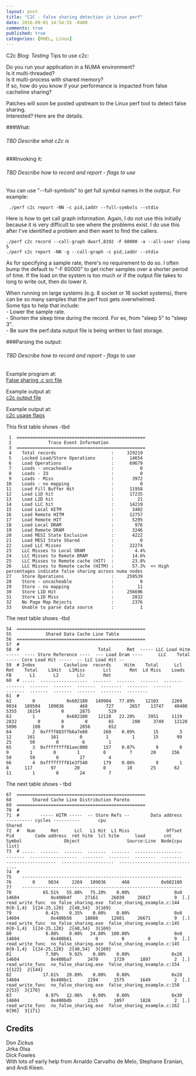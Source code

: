 ```yaml
---
layout: post
title: "C2C - false sharing detection in Linux perf"
date: 2016-09-01 14:54:55 -0400
comments: true
published: true
categories: [RHEL, Linux]
---
```

C2c Blog: *Testing* 
Tips to use c2c:

Do you run your application in a NUMA environment?  
Is it multi-threaded?  
Is it multi-process with shared memory?  
If so, how do you know if your performance is impacted from false cacheline sharing?  

Patches will soon be posted upstream to the Linux perf tool to detect false sharing.  
Interested?  Here are the details.  

###What:
######  TBD Describe what c2c is  

###Invoking it:
###### TBD Describe how to record and report - flags to use 


You can use "--full-symbols" to get full symbol names in the output.  For example:

     ./perf c2c report -NN -c pid,iaddr --full-symbols --stdio 


Here is how to get call graph information.  Again, I do not use this initially
because it is very difficult to see where the problems exist. 
I do use this after I've identified a problem and then want to find the callers.

    ./perf c2c record --call-graph dwarf,8192 -F 60000 -a --all-user sleep 5
    ./perf c2c report -NN -g --call-graph -c pid,iaddr --stdio 

   As for specifying a sample rate, there's no requirement to do so.  I often 
   bump the default to "-F 60000" to get richer samples over a shorter period of time.  If the load on the system 
   is too much or if the output file takes to long to write out, then do lower it.

   When running on large systems (e.g. 8 socket or 16 socket systems), there can be
   so many samples that the perf tool gets overwhelmed.  
   Some tips to help that include:  
    - Lower the sample rate.  
    - Shorten the sleep time during the record.  For ex, from "sleep 5" to "sleep 3".  
    - Be sure the perf.data output file is being written to fast storage.  


###Parsing the output:
###### TBD Describe how to record and report - flags to use 
Example program at:  
  [False sharing .c src file](https://github.com/joemario/perf-c2c-usage-files/blob/master/false_sharing_example.c)

Example output at:  
  [c2c output file](https://github.com/joemario/perf-c2c-usage-files/blob/master/c2c_example_report.out)

Example output at:  
  [c2c usage flags](https://github.com/joemario/perf-c2c-usage-files/blob/master/perf-c2c-usage.out)

This first table shows -tbd

     1  =================================================
     2              Trace Event Information
     3  =================================================
     4    Total records                     :     329219
     5    Locked Load/Store Operations      :      14654
     6    Load Operations                   :      69679
     7    Loads - uncacheable               :          0
     8    Loads - IO                        :          0
     9    Loads - Miss                      :       3972
    10    Loads - no mapping                :          0
    11    Load Fill Buffer Hit              :      11958
    12    Load L1D hit                      :      17235
    13    Load L2D hit                      :         21
    14    Load LLC hit                      :      14219
    15    Load Local HITM                   :       3402
    16    Load Remote HITM                  :      12757
    17    Load Remote HIT                   :       5295
    18    Load Local DRAM                   :        976
    19    Load Remote DRAM                  :       3246
    20    Load MESI State Exclusive         :       4222
    21    Load MESI State Shared            :          0
    22    Load LLC Misses                   :      22274
    23    LLC Misses to Local DRAM          :        4.4%
    24    LLC Misses to Remote DRAM         :       14.6%
    25    LLC Misses to Remote cache (HIT)  :       23.8%
    26    LLC Misses to Remote cache (HITM) :       57.3%  << High percentages indicate false sharing across numa nodes
    27    Store Operations                  :     259539
    28    Store - uncacheable               :          0
    29    Store - no mapping                :         11
    30    Store L1D Hit                     :     256696
    31    Store L1D Miss                    :       2832
    32    No Page Map Rejects               :       2376
    33    Unable to parse data source       :          1

The next table shows -tbd
 
    54	=================================================
    55	           Shared Data Cache Line Table          
    56	=================================================
    57	#
    58	#                              Total      Rmt  ----- LLC Load Hitm -----  ---- Store Reference ----  --- Load Dram ----      LLC    Total  ----- Core Load Hit -----  -- LLC Load Hit --
    59	# Index           Cacheline  records     Hitm    Total      Lcl      Rmt    Total    L1Hit   L1Miss       Lcl       Rmt  Ld Miss    Loads       FB       L1       L2       Llc       Rmt
    60	# .....  ..................  .......  .......  .......  .......  .......  .......  .......  .......  ........  ........  .......  .......  .......  .......  .......  ........  ........
    61	#
    62	      0            0x602180   149904   77.09%    12103     2269     9834   109504   109036      468       727      2657    13747    40400     5355    16154        0      2875       529
    63	      1            0x602100    12128   22.20%     3951     1119     2832        0        0        0        65       200     3749    12128     5096      108        0      2056       652
    64	      2  0xffff883ffb6a7e80      260    0.09%       15        3       12      161      161        0         1         1       15       99       25       50        0         6         1
    65	      3  0xffffffff81aec000      157    0.07%        9        0        9        1        0        1         0         7       20      156       50       59        0        27         4
    66	      4  0xffffffff81e3f540      179    0.06%        9        1        8      117       97       20         0        10       25       62       11        1        0        24         7

The next table shows - tbd

    67	=================================================
    68	      Shared Cache Line Distribution Pareto      
    69	=================================================
    70	#
    71	#        ----- HITM -----  -- Store Refs --        Data address                               ---------- cycles ----------       cpu                                     Shared                                   
    72	#   Num      Rmt      Lcl   L1 Hit  L1 Miss              Offset      Pid        Code address  rmt hitm  lcl hitm      load       cnt               Symbol                Object                  Source:Line  Node{cpu list}
    73	# .....  .......  .......  .......  .......  ..................  .......  ..................  ........  ........  ........  ........  ...................  ....................  ...........................  ....
    74	#
    75	  -------------------------------------------------------------
    76	      0     9834     2269   109036      468            0x602180
    77	  -------------------------------------------------------------
    78	          65.51%   55.88%   75.20%    0.00%                 0x0    14604            0x400b4f     27161     26039     26017         9  [.] read_write_func  no_false_sharing.exe  false_sharing_example.c:144   0{0-1,4}  1{24-25,120}  2{48,54}  3{169}
    79	           0.41%    0.35%    0.00%    0.00%                 0x0    14604            0x400b56     18088     12601     26671         9  [.] read_write_func  no_false_sharing.exe  false_sharing_example.c:145   0{0-1,4}  1{24-25,120}  2{48,54}  3{169}
    80	           0.00%    0.00%   24.80%  100.00%                 0x0    14604            0x400b61         0         0         0         9  [.] read_write_func  no_false_sharing.exe  false_sharing_example.c:145   0{0-1,4}  1{24-25,120}  2{48,54}  3{169}
    81	           7.50%    9.92%    0.00%    0.00%                0x20    14604            0x400ba7      2470      1729      1897         2  [.] read_write_func  no_false_sharing.exe  false_sharing_example.c:154   1{122}  2{144}
    82	          17.61%   20.89%    0.00%    0.00%                0x28    14604            0x400bc1      2294      1575      1649         2  [.] read_write_func  no_false_sharing.exe  false_sharing_example.c:158   2{53}  3{170}
    83	           8.97%   12.96%    0.00%    0.00%                0x30    14604            0x400bdb      2325      1897      1828         2  [.] read_write_func  no_false_sharing.exe  false_sharing_example.c:162   0{96}  3{171}
       




## Credits
Don Zickus  
Jirka Olsa  
Dick Fowles  
With lots of early help from Arnaldo Carvalho de Melo, Stephane Eranian, and Andi Kleen.  

<!---
This is a blog
### testing
# 
`<addr testing embedded i code>`   
`<addr testing embedded i code>`   
```javascript
Testingissssssssssssssssss   sssssssssssssssssss  sssssssssssssssssssssssssssssssssssssssssssssssssssssssssssssssssssssssssssssssssssssssssssssssssssssssssssssss  ssssssssssssssssssssssssssssssssssssssssss dddddddddddddddddddddddddddddddddddddddddddddddddddd

```
Inline `code` has `back-ticks around` it.

I think you should use an

[I'm an inline-style link](https://www.google.com)


Emphasis, aka italics, with *asterisks* or _underscores_.

Strong emphasis, aka bold, with **asterisks** or __underscores__.

Combined emphasis with **asterisks and _underscores_**.

Strikethrough uses two tildes. ~~Scratch this.~~

-->
